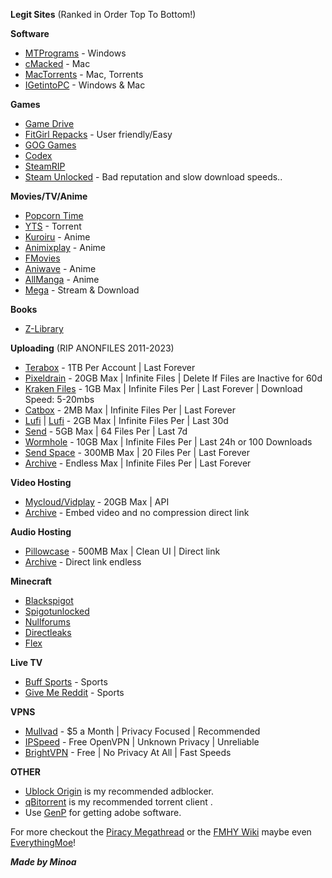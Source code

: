 **Legit Sites** (Ranked in Order Top To Bottom!)

**Software**
- [MTPrograms](https://programs.themicrotech.net/) - Windows
- [cMacked](https://cmacked.com/) - Mac
- [MacTorrents](https://www.torrentmac.net/) - Mac, Torrents
- [IGetintoPC](https://igetintopc.com) - Windows & Mac

**Games**
- [Game Drive](https://gamedrive.org/)
- [FitGirl Repacks](https://fitgirl-repacks.site/) - User friendly/Easy
- [GOG Games](https://gog-games.to/)
- [Codex](https://skidrowcodex.net/)
- [SteamRIP](https://steamrip.com)
- [Steam Unlocked](https://steamunlocked.net) - Bad reputation and slow download speeds..

**Movies/TV/Anime**
- [Popcorn Time](https://github.com/popcorn-official/popcorn-desktop)
- [YTS](https://yts.mx/) - Torrent
- [Kuroiru](https://kuroiru.co/) - Anime
- [Animixplay](https://animixplay.tube/) - Anime
- [FMovies](https://fmoviesz.to)
- [Aniwave](https://aniwave.to/) - Anime
- [AllManga](https://allmanga.to/) - Anime
- [Mega](https://mega.nz/folder/Pt8AHLAC#tAte3gNlNossthoHiSCL5w/folder/3kcSSDzD) - Stream & Download

**Books**
- [Z-Library](https://singlelogin.re/)

**Uploading** (RIP ANONFILES 2011-2023)
- [Terabox](https://terabox.com) - 1TB Per Account | Last Forever
- [Pixeldrain](https://pixeldrain.com/) - 20GB Max | Infinite Files | Delete If Files are Inactive for 60d
- [Kraken Files](https://krakenfiles.com/) - 1GB Max | Infinite Files Per | Last Forever | Download Speed: 5-20mbs
- [Catbox](https://catbox.moe/) - 2MB Max | Infinite Files Per | Last Forever
- [Lufi](https://upload.disroot.org/) | [Lufi](https://lufi.ethibox.fr/) - 2GB Max | Infinite Files Per | Last 30d
- [Send](https://send.zcyph.cc/) - 5GB Max | 64 Files Per | Last 7d
- [Wormhole](https://wormhole.app/) - 10GB Max | Infinite Files Per | Last 24h or 100 Downloads
- [Send Space](https://sendspace.com/) - 300MB Max | 20 Files Per | Last Forever
- [Archive](https://archive.org) - Endless Max | Infinite Files Per | Last Forever

**Video Hosting**
- [Mycloud/Vidplay](https://vidplay.online/) - 20GB Max | API
- [Archive](https://archive.org) - Embed video and no compression direct link

**Audio Hosting**
- [Pillowcase](https://pillowcase.su/) - 500MB Max | Clean UI | Direct link
- [Archive](https://archive.org) - Direct link endless

**Minecraft**
- [Blackspigot](https://www.blackspigot.com/)
- [Spigotunlocked](https://spigotunlocked.org/)
- [Nullforums](https://nullforums.net/)
- [Directleaks](https://directleaks.net/) 
- [Flex](https://flexleaks.net/)

**Live TV**
- [Buff Sports](https://buffsportshub.stream/) - Sports
- [Give Me Reddit](https://givemereddit.eu/) - Sports

**VPNS**
- [Mullvad](https://mullvad.net/) - $5 a Month | Privacy Focused | Recommended
- [IPSpeed](https://ipspeed.info/freevpn_openvpn.php) - Free OpenVPN | Unknown Privacy | Unreliable
- [BrightVPN](https://brightvpn.com/) - Free | No Privacy At All | Fast Speeds

**OTHER**
- [Ublock Origin](https://ublock.org) is my recommended adblocker.
- [qBitorrent](https://www.qbittorrent.org/) is my recommended torrent client .
- Use [GenP](https://minoa.is-a-femboy.lol/s/mfwuwlzohh) for getting adobe software.

For more checkout the [Piracy Megathread](https://rentry.co/megathread) or the [FMHY Wiki](https://fmhy.net/beginners-guide) maybe even [EverythingMoe](https://everythingmoe.com/)!

***Made by Minoa***
